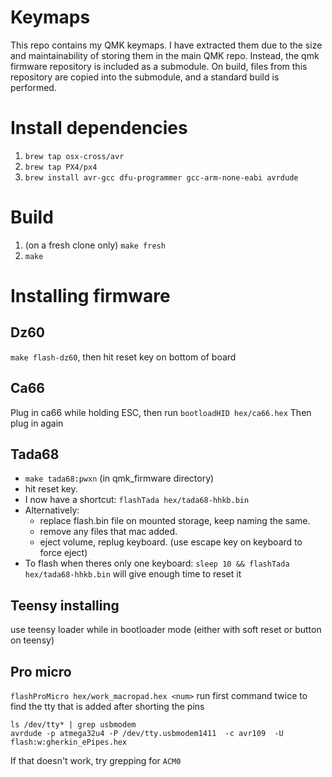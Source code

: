 # Keymaps
This repo contains my QMK keymaps. I have extracted them due to the size and maintainability of
storing them in the main QMK repo. Instead, the qmk firmware repository is included as a submodule.
On build, files from this repository are copied into the submodule, and a standard build is performed.

# Install dependencies
1. `brew tap osx-cross/avr`
2. `brew tap PX4/px4 `
3. `brew install avr-gcc dfu-programmer gcc-arm-none-eabi avrdude`

# Build
1. (on a fresh clone only) `make fresh`
2. `make`

# Installing firmware
## Dz60
`make flash-dz60`, then hit reset key on bottom of board

## Ca66
Plug in ca66 while holding ESC, then run
`bootloadHID hex/ca66.hex`
Then plug in again

## Tada68
* `make tada68:pwxn` (in qmk_firmware directory)
* hit reset key.
* I now have a shortcut: `flashTada hex/tada68-hhkb.bin`
* Alternatively:
	* replace flash.bin file on mounted storage, keep naming the same.
	* remove any files that mac added.
	* eject volume, replug keyboard. (use escape key on keyboard to force eject)
* To flash when theres only one keyboard: `sleep 10 && flashTada hex/tada68-hhkb.bin` will give enough time to reset it

## Teensy installing
use teensy loader while in bootloader mode (either with soft reset or button on teensy)

## Pro micro
`flashProMicro hex/work_macropad.hex <num>`
run first command twice to find the tty that is added after shorting the pins
```
ls /dev/tty* | grep usbmodem
avrdude -p atmega32u4 -P /dev/tty.usbmodem1411  -c avr109  -U flash:w:gherkin_ePipes.hex
```
If that doesn't work, try grepping for `ACM0`

